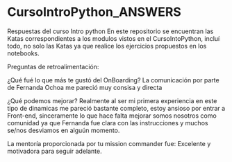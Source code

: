 # CursoIntroPython_ANSWERS
Respuestas del curso Intro python
En este repositorio se encuentran las Katas correspondientes a los modulos vistos en el CursoIntoPython, incluí todo, no solo las Katas ya que realice los ejercicios propuestos en los notebooks.

Preguntas de retroalimentación:
			
¿Qué fué lo que más te gustó del OnBoarding?
La comunicación por parte de Fernanda Ochoa me pareció muy consisa y directa
				
¿Qué podemos mejorar?
Realmente al ser mi primera experiencia en este tipo de dinamicas me pareció bastante completo, estoy ansioso por entrar a Front-end, sinceramente lo que hace falta mejorar somos nosotros como comunidad ya que Fernanda fue clara con las instrucciones y muchos se/nos desviamos en alguún momento.
				
La mentoría proporcionada por tu mission commander fue:
Excelente y motivadora para seguir adelante.
